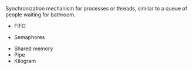 Synchronization mechanism for processes or threads, similar to a queue of people waiting for bathroom.
* FIFO
+ Semaphores
* Shared memory
* Pipe
* Kilogram
